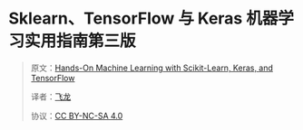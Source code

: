 # Sklearn、TensorFlow 与 Keras 机器学习实用指南第三版

> 原文：[Hands-On Machine Learning with Scikit-Learn, Keras, and TensorFlow](https://zh.annas-archive.org/md5/6b3baae86ec7cf1b4f4f9b8276ea0922)
>
> 译者：[飞龙](https://github.com/wizardforcel)
>
> 协议：[CC BY-NC-SA 4.0](http://creativecommons.org/licenses/by-nc-sa/4.0/)
